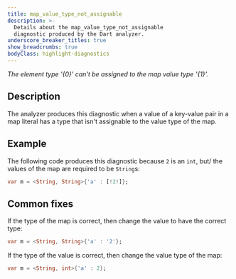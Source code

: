 ```yaml
---
title: map_value_type_not_assignable
description: >-
  Details about the map_value_type_not_assignable
  diagnostic produced by the Dart analyzer.
underscore_breaker_titles: true
show_breadcrumbs: true
bodyClass: highlight-diagnostics
---
```


_The element type '{0}' can't be assigned to the map value type '{1}'._

## Description

The analyzer produces this diagnostic when a value of a key-value pair in a
map literal has a type that isn't assignable to the value type of the
map.

## Example

The following code produces this diagnostic because `2` is an `int`, but/
the values of the map are required to be `String`s:

```dart
var m = <String, String>{'a' : [!2!]};
```

## Common fixes

If the type of the map is correct, then change the value to have the
correct type:

```dart
var m = <String, String>{'a' : '2'};
```

If the type of the value is correct, then change the value type of the map:

```dart
var m = <String, int>{'a' : 2};
```
